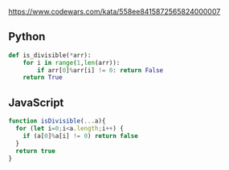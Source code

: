 https://www.codewars.com/kata/558ee8415872565824000007

## Python
```python
def is_divisible(*arr):
    for i in range(1,len(arr)):
        if arr[0]%arr[i] != 0: return False
    return True
```

## JavaScript
```js
function isDivisible(...a){
  for (let i=0;i<a.length;i++) {
    if (a[0]%a[i] != 0) return false
  }
  return true
}
```